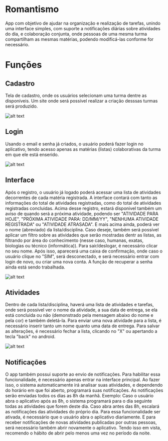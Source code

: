 # Romantismo
App com objetivo de ajudar na organização e realização de tarefas, unindo uma interface simples, com suporte a notificações diárias sobre atividades do dia, e colaboração conjunta, onde pessoas de uma mesma turma compartilham as mesmas matérias, podendo modificá-las conforme for necessário.

# Funções
## Cadastro
Tela de cadastro, onde os usuários selecionam uma turma dentre as disponíveis. Um site onde será possível realizar a criação desssas turmas será produzido.

![alt text](https://media1.giphy.com/media/J1EzZDEbd5JmwD5rRR/giphy.gif)

## Login
Usando o email e senha já criados, o usuário poderá fazer login no aplicativo, tendo acesso apenas as matérias (listas) colaborativas da turma em que ele está enserido.

![alt text](https://media3.giphy.com/media/WR3v85llS2QVbzMncA/giphy.gif)

## Interface
Após o registro, o usuário já logado poderá acessar uma lista de atividades decorrentes de cada matéria registrada. A interface contará com tanto as informações do total de atividades registradas, como do total de atividades registradas concluidas. Acima desse registro, estará disponivel também um aviso de quando será a próxima atividade, podendo ser "ATIVIDADE PARA HOJE", "PRÓXIMA ATIVIDADE PARA: DD/MM/YY", "NENHUMA ATIVIDADE REGISTRADA" ou "ATIVIDADE ATRASADA". E mais acima ainda, poderá ver o nome (abreviado) da lista/disciplina. Caso deseje, também será possível aplicar um filtro sobre as atividades que serão mostradas dentr as listas, as filtrando por área do conhecimento (nesse caso, humanas, exatas, biologias ou técnico (informática)). Para sair/deslogar, é necessário clicar no seu nome. Após isso, aparecerá uma caixa de confirmação, onde caso o usuário clique no "SIM", será desconectado, e será necessário entrar com login de novo, ou criar uma nova conta. A função de recuperar a senha ainda está sendo trabalhada.

![alt text](https://media1.giphy.com/media/IhOWhdIqCoxST3Enuw/giphy.gif)

## Atividades
Dentro de cada lista/disciplina, haverá uma lista de atividades e tarefas, onde será possível ver o nome da atividade, a sua data de entrega, se ela está concluida ou não (demonstrado pela mensagem abaixo do nome e pela cor) e também deletá-la. Para enviar uma nova atividade para a lista, é necessário inserir tanto um nome quanto uma data de entrega. Para salvar as alterações, é necessário fechar a lista, clicando no "X" ou apertando a tecla "back" no android.

![alt text](https://media3.giphy.com/media/JpM8TJaPPTVeQS4ECW/giphy.gif)

## Notificações
O app também possui suporte ao envio de notificações. Para habilitar essa funcionalidade, é necessário apenas entrar na interface principal. Ao fazer isso, o sistema automaticamente irá analisar suas atividades, e dependendo do horário em que foi aberto, programará suas notificações. As notificações serão enviadas todos os dias as 8h da manhã. Exemplo: Caso o usuário abra o aplicativo após as 8h, o sistema programará para o dia seguinte todas as atividades que forem deste dia. Caso abra antes das 8h, escalará as notificações das atividades do próprio dia. Para essa funcionalidade ser ativada, é necessário que o usuário abra o aplicativo diariamente. E para receber notificações de novas atividades publicadas por outras pessoas, será necessário também abrir novamente o aplicativo. Tendo isso em vista, recomendo o hábito de abrir pelo menos uma vez no período da noite.
